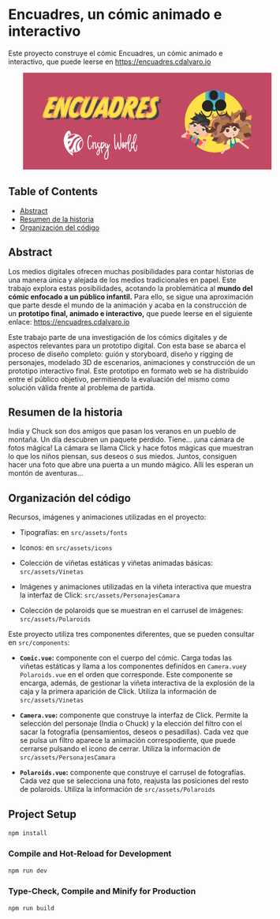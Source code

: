 # Encuadres, un cómic animado e interactivo

Este proyecto construye el cómic Encuadres, un cómic animado e interactivo, que puede leerse en https://encuadres.cdalvaro.io

<div align=center>
  <img src="public/README/banner.png" alt="Encuadres" title="Encuadres" hspace="30" height="196px" />
</div>

## Table of Contents

- [Abstract](#abstract)
- [Resumen de la historia](#resumen-de-la-historia)
- [Organización del código](#organización-del-código)

## Abstract

Los medios digitales ofrecen muchas posibilidades para contar historias de una manera única y alejada de los medios tradicionales en papel. Este trabajo explora estas posibilidades, acotando la problemática al **mundo del cómic enfocado a un público infantil.** Para ello, se sigue una aproximación que parte desde el mundo de la animación y acaba en la construcción de un **prototipo final, animado e interactivo,** que puede leerse en el siguiente enlace: https://encuadres.cdalvaro.io

Este trabajo parte de una investigación de los cómics digitales y de aspectos relevantes para un prototipo digital. Con esta base se abarca el proceso de diseño completo: guión y storyboard, diseño y rigging de personajes, modelado 3D de escenarios, animaciones y construcción de un prototipo interactivo final. Este prototipo en formato web se ha distribuido entre el público objetivo, permitiendo la evaluación del mismo como solución válida frente al problema de partida.

## Resumen de la historia

India y Chuck son dos amigos que pasan los veranos en un pueblo de montaña. Un día descubren un paquete perdido. Tiene... ¡una cámara de fotos mágica! La cámara se llama Click y hace fotos mágicas que muestran lo que los niños piensan, sus deseos o sus miedos. Juntos, consiguen hacer una foto que abre una puerta a un mundo mágico. Allí les esperan un montón de aventuras...

## Organización del código

Recursos, imágenes y animaciones utilizadas en el proyecto:

- Tipografías: en `src/assets/fonts`

- Iconos: en `src/assets/icons`

- Colección de viñetas estáticas y viñetas animadas básicas: `src/assets/Vinetas`

- Imágenes y animaciones utilizadas en la viñeta interactiva que muestra la interfaz de Click: `src/assets/PersonajesCamara`

- Colección de polaroids que se muestran en el carrusel de imágenes: `src/assets/Polaroids`

Este proyecto utiliza tres componentes diferentes, que se pueden consultar en `src/components`:

- **`Comic.vue`:** componente con el cuerpo del cómic. Carga todas las viñetas estáticas y llama a los componentes definidos en `Camera.vue`y `Polaroids.vue` en el orden que corresponde. Este componente se encarga, además, de gestionar la viñeta interactiva de la explosión de la caja y la primera aparición de Click. Utiliza la información de `src/assets/Vinetas`

- **`Camera.vue`:** componente que construye la interfaz de Click. Permite la selección del personaje (India o Chuck) y la elección del filtro con el sacar la fotografía (pensamientos, deseos o pesadillas). Cada vez que se pulsa un filtro aparece la animación correspodiente, que puede cerrarse pulsando el icono de cerrar. Utiliza la información de `src/assets/PersonajesCamara`

- **`Polaroids.vue`:** componente que construye el carrusel de fotografías. Cada vez que se selecciona una foto, reajusta las posiciones del resto de polaroids. Utiliza la información de  `src/assets/Polaroids`

## Project Setup

```sh
npm install
```

### Compile and Hot-Reload for Development

```sh
npm run dev
```

### Type-Check, Compile and Minify for Production

```sh
npm run build
```
